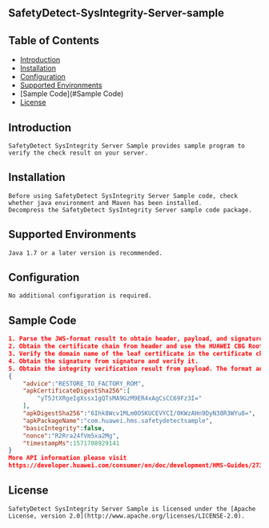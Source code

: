 ## SafetyDetect-SysIntegrity-Server-sample


## Table of Contents

 * [Introduction](#introduction)
 * [Installation](#installation)
 * [Configuration ](#configuration )
 * [Supported Environments](#supported-environments)
 * [Sample Code](#Sample Code)
 * [License](#license)


## Introduction
    SafetyDetect SysIntegrity Server Sample provides sample program to verify the check result on your server.

## Installation
    Before using SafetyDetect SysIntegrity Server Sample code, check whether java environment and Maven has been installed.
    Decompress the SafetyDetect SysIntegrity Server sample code package.

## Supported Environments
	Java 1.7 or a later version is recommended.

## Configuration
    No additional configuration is required.

## Sample Code
```json
1. Parse the JWS-format result to obtain header, payload, and signature.
2. Obtain the certificate chain from header and use the HUAWEI CBG Root CA certificate to verify it.
3. Verify the domain name of the leaf certificate in the certificate chain. The correct domain name is sysintegrity.platform.hicloud.com.
4. Obtain the signature from signature and verify it.
5. Obtain the integrity verification result from payload. The format and example are as follows:
{
    "advice":"RESTORE_TO_FACTORY_ROM",
    "apkCertificateDigestSha256":[
        "yT5JtXRgeIgXssx1gQTsMA9GzM9ER4xAgCsCC69Fz3I="
    ],
    "apkDigestSha256":"6Ihk8Wcv1MLm0O5KUCEVYCI/0KWzAHn9DyN38R3WYu8=",
    "apkPackageName":"com.huawei.hms.safetydetectsample",
    "basicIntegrity":false,
    "nonce":"R2Rra24fVm5xa2Mg",
    "timestampMs":1571708929141
}
More API information please visit 
https://developer.huawei.com/consumer/en/doc/development/HMS-Guides/27319309
```

##  License
    SafetyDetect SysIntegrity Server Sample is licensed under the [Apache License, version 2.0](http://www.apache.org/licenses/LICENSE-2.0).

